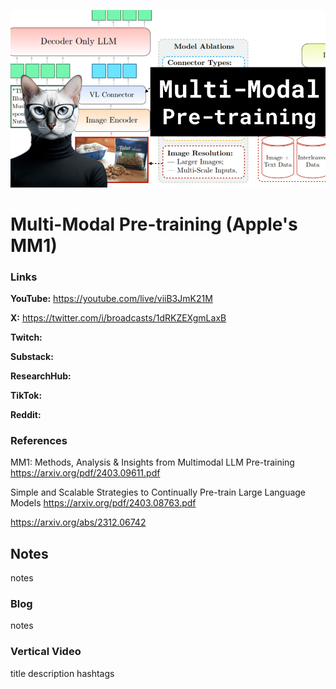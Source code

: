 ![thumbnail](thumbnail.png)

# Multi-Modal Pre-training (Apple's MM1)

### Links

**YouTube:** https://youtube.com/live/viiB3JmK21M

**X:** https://twitter.com/i/broadcasts/1dRKZEXgmLaxB

**Twitch:** 

**Substack:**

**ResearchHub:**

**TikTok:**

**Reddit:**

### References

MM1: Methods, Analysis & Insights from Multimodal LLM Pre-training
https://arxiv.org/pdf/2403.09611.pdf

Simple and Scalable Strategies to Continually Pre-train Large Language Models
https://arxiv.org/pdf/2403.08763.pdf

https://arxiv.org/abs/2312.06742

## Notes

notes

### Blog

notes

### Vertical Video

title
description
hashtags
